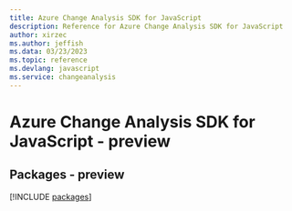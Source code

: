 ```yaml
---
title: Azure Change Analysis SDK for JavaScript
description: Reference for Azure Change Analysis SDK for JavaScript
author: xirzec
ms.author: jeffish
ms.data: 03/23/2023
ms.topic: reference
ms.devlang: javascript
ms.service: changeanalysis
---
```

# Azure Change Analysis SDK for JavaScript - preview
## Packages - preview
[!INCLUDE [packages](change-analysis-index.md)]